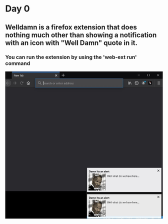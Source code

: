# Day 0
## Welldamn is a firefox extension that does nothing much other than showing a notification with an icon with "Well Damn" quote in it.

### You can run the extension by using the 'web-ext run' command

![preview](./images/Day-00.jpg)
